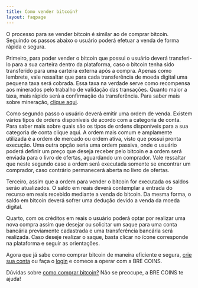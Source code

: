 ```yaml
---
title: Como vender bitcoin?
layout: faqpage
---
```

O processo para se vender bitcoin é similar ao de comprar bitcoin. Seguindo os passos abaixo o usuário poderá efetuar a venda de forma rápida e segura.

Primeiro, para poder vender o bitcoin que possui o usuário deverá transferi-lo para a sua carteira dentro da plataforma, caso o bitcoin tenha sido transferido para uma carteira externa após a compra. Apenas como lembrete, vale ressaltar que para cada transferência de moeda digital uma pequena taxa será cobrada. Essa taxa na verdade serve como recompensa aos minerados pelo trabalho de validação das transações. Quanto maior a taxa, mais rápido será a confirmação da transferência. Para saber mais sobre mineração, [clique aqui](o-que-sao-os-mineradores).

Como segundo passo o usuário deverá emitir uma ordem de venda. Existem vários tipos de ordens disponíveis de acordo com a categoria de conta. Para saber mais sobre quais são os tipos de ordens disponíveis para a sua categoria de conta clique aqui. A ordem mais comum e amplamente utilizada é a ordem de mercado ou ordem ativa, visto que possui pronta execução. Uma outra opção seria uma ordem passiva, onde o usuário poderá definir um preço que deseja receber pelo bitcoin e a ordem será enviada para o livro de ofertas, aguardando um comprador. Vale ressaltar que neste segundo caso a ordem será executada somente se encontrar um comprador, caso contrário permanecerá aberta no livro de ofertas.

Terceiro, assim que a ordem para vender o bitcoin for executada os saldos serão atualizados. O saldo em reais deverá contemplar a entrada do recurso em reais recebido mediante a venda do bitcoin. Da mesma forma, o saldo em bitcoin deverá sofrer uma dedução devido a venda da moeda digital.

Quarto, com os créditos em reais o usuário poderá optar por realizar uma nova compra assim que desejar ou solicitar um saque para uma conta bancária previamente cadastrada e uma transferência bancária será realizada. Caso deseje realizar o saque, basta clicar no ícone corresponde na plataforma e seguir as orientações.

Agora que já sabe como comprar bitcoin de maneira eficiente e segura, [crie sua conta](https://broker.brecoins.com.br/?p=signup) ou faça o [login](https://broker.brecoins.com.br/) e comece a operar com a BRE COINS.

Dúvidas sobre [como comprar bitcoin?](/faq/como-comprar-bitcoin.html) Não se preocupe, a BRE COINS te ajuda!
